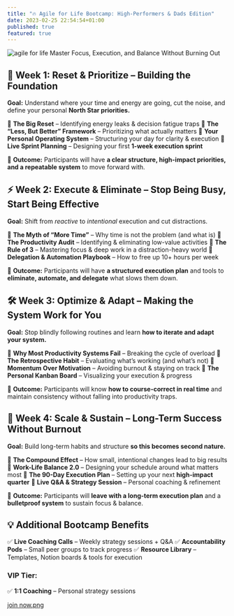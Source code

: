 ```yaml
---
title: "🔥 Agile for Life Bootcamp: High-Performers & Dads Edition"
date: 2023-02-25 22:54:54+01:00
published: true
featured: true
---
```

![agile for life](../assets/images/agile4life-banner.jpg)
Master Focus, Execution, and Balance Without Burning Out

## 🚀 Week 1: Reset & Prioritize – Building the Foundation

**Goal:** Understand where your time and energy are going, cut the noise, and define your personal **North Star priorities.**

🔹 **The Big Reset** – Identifying energy leaks & decision fatigue traps
🔹 **The “Less, But Better” Framework** – Prioritizing what actually matters
🔹 **Your Personal Operating System** – Structuring your day for clarity & execution
🔹 **Live Sprint Planning** – Designing your first **1-week execution sprint**

🎯 **Outcome:** Participants will have **a clear structure, high-impact priorities, and a repeatable system** to move forward with.

## ⚡ Week 2: Execute & Eliminate – Stop Being Busy, Start Being Effective

**Goal:** Shift from *reactive* to *intentional* execution and cut distractions.

🔹 **The Myth of “More Time”** – Why time is not the problem (and what is)
🔹 **The Productivity Audit** – Identifying & eliminating low-value activities
🔹 **The Rule of 3** – Mastering focus & deep work in a distraction-heavy world
🔹 **Delegation & Automation Playbook** – How to free up 10+ hours per week

🎯 **Outcome:** Participants will have **a structured execution plan** and tools to **eliminate, automate, and delegate** what slows them down.

## 🛠️ Week 3: Optimize & Adapt – Making the System Work for You

**Goal:** Stop blindly following routines and learn **how to iterate and adapt your system.**

🔹 **Why Most Productivity Systems Fail** – Breaking the cycle of overload
🔹 **The Retrospective Habit** – Evaluating what’s working (and what’s not)
🔹 **Momentum Over Motivation** – Avoiding burnout & staying on track
🔹 **The Personal Kanban Board** – Visualizing your execution & progress

🎯 **Outcome:** Participants will know **how to course-correct in real time** and maintain consistency without falling into productivity traps.

## 🎯 Week 4: Scale & Sustain – Long-Term Success Without Burnout

**Goal:** Build long-term habits and structure **so this becomes second nature.**

🔹 **The Compound Effect** – How small, intentional changes lead to big results
🔹 **Work-Life Balance 2.0** – Designing your schedule around what matters most
🔹 **The 90-Day Execution Plan** – Setting up your next **high-impact quarter**
🔹 **Live Q&A & Strategy Session** – Personal coaching & refinement

🎯 **Outcome:** Participants will **leave with a long-term execution plan** and a **bulletproof system** to sustain focus & balance.

## 💡 Additional Bootcamp Benefits

✅ **Live Coaching Calls** – Weekly strategy sessions + Q&A
✅ **Accountability Pods** – Small peer groups to track progress
✅ **Resource Library** – Templates, Notion boards & tools for execution

### VIP Tier:

✅ **1:1 Coaching** – Personal strategy sessions

[join now.png](https://agile4life.yasharmoradi.com/#apply)